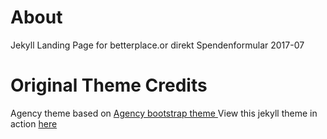 # About

Jekyll Landing Page for betterplace.or direkt Spendenformular 2017-07

# Original Theme Credits

Agency theme based on [Agency bootstrap theme ](https://startbootstrap.com/template-overviews/agency/)
View this jekyll theme in action [here](https://y7kim.github.io/agency-jekyll-theme)

